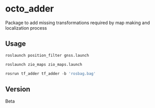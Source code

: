 # octo_adder

Package to add missing transformations required by map making and localization process


## Usage

```python
roslaunch position_filter gnss.launch 

roslaunch zio_maps zio_maps.launch

rosrun tf_adder tf_adder -b 'rosbag.bag'
```

## Version
Beta 
